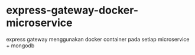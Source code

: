 # express-gateway-docker-microservice
express gateway menggunakan docker container pada setiap microservice + mongodb
